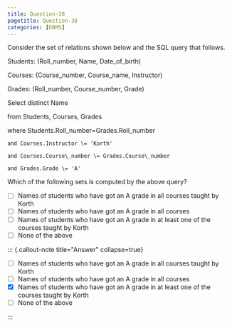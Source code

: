 ```yaml
---
title: Question-38
pagetitle: Question-38
categories: [DBMS]
---
```


Consider the set of relations shown below and the SQL query that follows.

Students: (Roll\_number, Name, Date\_of\_birth)

Courses: (Course\_number, Course\_name, Instructor)

Grades: (Roll\_number, Course\_number, Grade)

Select distinct Name

from Students, Courses, Grades

where Students.Roll\_number\=Grades.Roll\_number

	and Courses.Instructor \= 'Korth'

	and Courses.Course\_number \= Grades.Course\_number

	and Grades.Grade \= 'A'

Which of the following sets is computed by the above query?

- [ ] Names of students who have got an A grade in all courses taught by Korth  
- [ ] Names of students who have got an A grade in all courses  
- [ ] Names of students who have got an A grade in at least one of the courses taught by Korth  
- [ ] None of the above

::: {.callout-note title="Answer" collapse=true}

- [ ] Names of students who have got an A grade in all courses taught by Korth  
- [ ] Names of students who have got an A grade in all courses  
- [x] Names of students who have got an A grade in at least one of the courses taught by Korth  
- [ ] None of the above

:::

